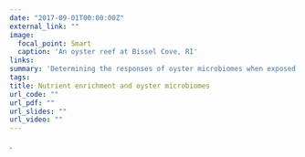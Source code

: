 ```yaml
---
date: "2017-09-01T00:00:00Z"
external_link: ""
image:
  focal_point: Smart
  caption: 'An oyster reef at Bissel Cove, RI'
links:
summary: 'Determining the responses of oyster microbiomes when exposed to high nutrient conditions.'
tags:
title: Nutrient enrichment and oyster microbiomes
url_code: ""
url_pdf: ""
url_slides: ""
url_video: ""
---
```


.
